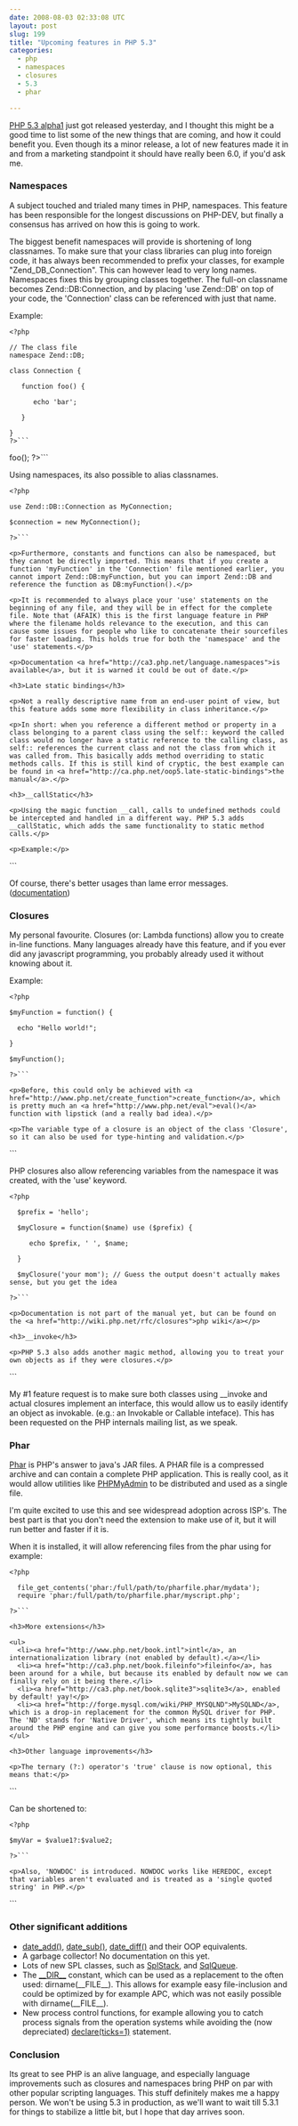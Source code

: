 ```yaml
---
date: 2008-08-03 02:33:08 UTC
layout: post
slug: 199
title: "Upcoming features in PHP 5.3"
categories:
  - php
  - namespaces
  - closures
  - 5.3
  - phar

---
```

<p><a href="http://www.php.net/archive/2008.php#id2008-08-01-1">PHP 5.3 alpha1</a> just got released yesterday, and I thought this might be a good time to list some of the new things that are coming, and how it could benefit you. Even though its a minor release, a lot of new features made it in and from a marketing standpoint it should have really been 6.0, if you'd ask me.</p>

<h3>Namespaces</h3>

<p>A subject touched and trialed many times in PHP, namespaces. This feature has been responsible for the longest discussions on PHP-DEV, but finally a consensus has arrived on how this is going to work.</p>

<p>The biggest benefit namespaces will provide is shortening of long classnames. To make sure that your class libraries can plug into foreign code, it has always been recommended to prefix your classes, for example "Zend_DB_Connection". This can however lead to very long names. Namespaces fixes this by grouping classes together. The full-on classname becomes Zend::DB:Connection, and by placing 'use Zend::DB' on top of your code, the 'Connection' class can be referenced with just that name.</p>

<p>Example:</p>

```
<?php

// The class file
namespace Zend::DB;

class Connection {

   function foo() {
 
      echo 'bar';

   }

}  
?>```

```
<?php

require 'Zend/DB/Connection.php';

use Zend::DB::Connection;

$connection = new Connection();
$connection->foo();

?>```

<p>Using namespaces, its also possible to alias classnames.</p>

```
<?php

use Zend::DB::Connection as MyConnection;

$connection = new MyConnection();

?>```

<p>Furthermore, constants and functions can also be namespaced, but they cannot be directly imported. This means that if you create a function 'myFunction' in the 'Connection' file mentioned earlier, you cannot import Zend::DB:myFunction, but you can import Zend::DB and reference the function as DB:myFunction().</p>

<p>It is recommended to always place your 'use' statements on the beginning of any file, and they will be in effect for the complete file. Note that (AFAIK) this is the first language feature in PHP where the filename holds relevance to the execution, and this can cause some issues for people who like to concatenate their sourcefiles for faster loading. This holds true for both the 'namespace' and the 'use' statements.</p>

<p>Documentation <a href="http://ca3.php.net/language.namespaces">is available</a>, but it is warned it could be out of date.</p>

<h3>Late static bindings</h3>

<p>Not a really descriptive name from an end-user point of view, but this feature adds some more flexibility in class inheritance.</p>

<p>In short: when you reference a different method or property in a class belonging to a parent class using the self:: keyword the called class would no longer have a static reference to the calling class, as self:: references the current class and not the class from which it was called from. This basically adds method overriding to static methods calls. If this is still kind of cryptic, the best example can be found in <a href="http://ca.php.net/oop5.late-static-bindings">the manual</a>.</p>

<h3>__callStatic</h3>

<p>Using the magic function __call, calls to undefined methods could be intercepted and handled in a different way. PHP 5.3 adds __callStatic, which adds the same functionality to static method calls.</p>

<p>Example:</p>

```
<?php

class MyClass {

  static function __callStatic($name, $arguments) {

    echo "Hi! You just called the method '$name', but it doesn't exist. Perhaps you mistyped";

  }

}

MyClass::unknownMethod('hii!');

?>```

<p>Of course, there's better usages than lame error messages. (<a href="http://www.php.net/language.oop5.overloading">documentation</a>)</p>

<h3>Closures</h3>

<p>My personal favourite. Closures (or: Lambda functions) allow you to create in-line functions. Many languages already have this feature, and if you ever did any javascript programming, you probably already used it without knowing about it.</p>

<p>Example:</p>

```
<?php

$myFunction = function() {

  echo "Hello world!";

}

$myFunction();

?>```

<p>Before, this could only be achieved with <a href="http://www.php.net/create_function">create_function</a>, which is pretty much an <a href="http://www.php.net/eval">eval()</a> function with lipstick (and a really bad idea).</p>

<p>The variable type of a closure is an object of the class 'Closure', so it can also be used for type-hinting and validation.</p>

```
<?php

  function setSomeEvent(Closure $myClosure) {

  }

?>```

<p>PHP closures also allow referencing variables from the namespace it was created, with the 'use' keyword.</p>

```
<?php

  $prefix = 'hello';

  $myClosure = function($name) use ($prefix) {

     echo $prefix, ' ', $name;

  }

  $myClosure('your mom'); // Guess the output doesn't actually makes sense, but you get the idea

?>```

<p>Documentation is not part of the manual yet, but can be found on the <a href="http://wiki.php.net/rfc/closures">php wiki</a></p>

<h3>__invoke</h3>

<p>PHP 5.3 also adds another magic method, allowing you to treat your own objects as if they were closures.</p>

```
<?php

class MyCustomClosure {

   function __invoke() {

      echo "I'm not really a closure, but you can treat me as such\n";

   }

}

$closure = new MyCustomClosure();
$closure();

?>```

<p>My #1 feature request is to make sure both classes using __invoke and actual closures implement an interface, this would allow us to easily identify an object as invokable. (e.g.: an Invokable or Callable inteface). This has been requested on the PHP internals mailing list, as we speak.</p>

<h3>Phar</h3>

<p><a href="http://www.php.net/book.phar">Phar</a> is PHP's answer to java's JAR files. A PHAR file is a compressed archive and can contain a complete PHP application. This is really cool, as it would allow utilities like <a href="http://www.phpmyadmin.net/home_page/index.php">PHPMyAdmin</a> to be distributed and used as a single file.</p>

<p>I'm quite excited to use this and see widespread adoption across ISP's. The best part is that you don't need the extension to make use of it, but it will run better and faster if it is.</p>

<p>When it is installed, it will allow referencing files from the phar using for example:</p>

```
<?php

  file_get_contents('phar:/full/path/to/pharfile.phar/mydata');
  require 'phar:/full/path/to/pharfile.phar/myscript.php';

?>```

<h3>More extensions</h3>

<ul>
  <li><a href="http://www.php.net/book.intl">intl</a>, an internationalization library (not enabled by default).</a></li>
  <li><a href="http://ca3.php.net/book.fileinfo">fileinfo</a>, has been around for a while, but because its enabled by default now we can finally rely on it being there.</li>
  <li><a href="http://ca3.php.net/book.sqlite3">sqlite3</a>, enabled by default! yay!</p>
  <li><a href="http://forge.mysql.com/wiki/PHP_MYSQLND">MySQLND</a>, which is a drop-in replacement for the common MySQL driver for PHP. The 'ND' stands for 'Native Driver', which means its tightly built around the PHP engine and can give you some performance boosts.</li>
</ul>

<h3>Other language improvements</h3>

<p>The ternary (?:) operator's 'true' clause is now optional, this means that:</p>

```
<?php 

$myVar = $value1?$value1:$value2;

?>```

<p>Can be shortened to:</p>

```
<?php

$myVar = $value1?:$value2;

?>```

<p>Also, 'NOWDOC' is introduced. NOWDOC works like HEREDOC, except that variables aren't evaluated and is treated as a 'single quoted string' in PHP.</p>

```
<?php

// This will echo a literal '$myVar'
// Note that syntax highlighting will break, as this blog runs on PHP 5.2

echo <<<'DATA'
$myVar
DATA;

?>```

<h3>Other significant additions</h3>

<ul>
  <li><a href="http://www.php.net/date_add">date_add()</a>, <a href="http://www.php.net/date_add">date_sub()</a>, <a href="http://www.php.net/date_diff">date_diff()</a> and their OOP equivalents.</li>
  <li>A garbage collector! No documentation on this yet.</li>
  <li>Lots of new SPL classes, such as <a href="http://docs.php.net/manual/en/class.splstack.php">SplStack</a>, and <a href="http://docs.php.net/manual/en/class.splqueue.php">SqlQueue</a>.</li>
  <li>The <a href="http://docs.php.net/manual/en/language.constants.predefined.php">__DIR__</a> constant, which can be used as a replacement to the often used: dirname(__FILE__). This allows for example easy file-inclusion and could be optimized by for example APC, which was not easily possible with dirname(__FILE__).</li>
  <li>New process control functions, for example allowing you to catch process signals from the operation systems while avoiding the (now depreciated) <a href="http://ca.php.net/declare">declare(ticks=1)</a> statement.</li>
</ul>

<h3>Conclusion</h3>

<p>Its great to see PHP is an alive language, and especially language improvements such as closures and namespaces bring PHP on par with other popular scripting languages. This stuff definitely makes me a happy person. We won't be using 5.3 in production, as we'll want to wait till 5.3.1 for things to stabilize a little bit, but I hope that day arrives soon.</p>